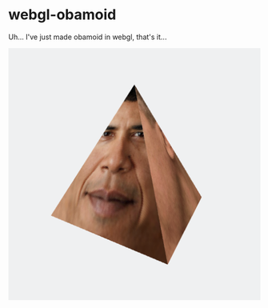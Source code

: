 # webgl-obamoid
Uh... I've just made obamoid in webgl, that's it...

[![obamoid](screenshots/obamoid.png)](https://m-pasik.github.io/webgl-obamoid/)

